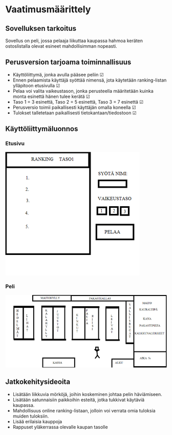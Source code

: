 # Vaatimusmäärittely

## Sovelluksen tarkoitus
Sovellus on peli, jossa pelaaja liikuttaa kaupassa hahmoa keräten ostoslistalla olevat esineet mahdollisimman nopeasti.


## Perusversion tarjoama toiminnallisuus
* Käyttöliittymä, jonka avulla pääsee peliin &#9745;
* Ennen pelaamista käyttäjä syöttää nimensä, jota käytetään ranking-listan ylläpitoon etusivulla &#9745;
* Pelaa voi valita vaikeustason, jonka perusteella määritetään kuinka monta esinettä hänen tulee kerätä &#9745;
* Taso 1 = 3 esinettä, Taso 2 = 5 esinettä, Taso 3 = 7 esinettä &#9745;
* Perusversio toimii paikallisesti käyttäjän omalla koneella &#9745;
* Tulokset talletetaan paikallisesti tietokantaan/tiedostoon &#9745;


## Käyttöliittymäluonnos
### Etusivu
![kuva etusivusta](https://github.com/MiikaProject/ot-harjoitustyo/blob/master/GroceryGame/dokumentointi/kuvat/etusivu.png)

### Peli
![kuva pelistä](https://github.com/MiikaProject/ot-harjoitustyo/blob/master/GroceryGame/dokumentointi/kuvat/peli.png)


## Jatkokehitysideoita
* Lisätään liikkuvia mörköjä, joihin koskeminen johtaa pelin häviämiseen. 
* Lisätään satunnaisiin paikkoihin esteitä, jotka tukkivat käytäviä kaupassa.
* Mahdollisuus online ranking-listaan, jolloin voi verrata omia tuloksia muiden tuloksiin.
* Lisää erilaisia kauppoja
* Rappuset yläkerrassa olevalle kaupan tasolle
